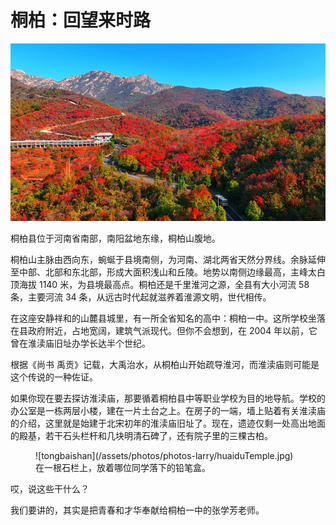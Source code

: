 # 桐柏：回望来时路

![tongbaishan](/assets/photos/photos-larry/tongbaihongye.jpg)

<!-- ??? note "杜思高：桐柏山遇雨"

    我走在山道上<br>
    突然跑过来的风<br>
    把周围的林木摇得嘎吱嘎吱<br>
    这些叹息的声音<br>
    从经年风寒筑巢的身上发出<br>
    松树，枫杨<br>
    它们都昂扬着葱绿的身姿<br>
    像我无数的小伙伴<br>
    与我一一在少年的光阴里相聚<br>
    雨水被闪电指引着扑来<br>
    仿佛就是亲人的一次悲壮别离<br>
    就像在灵隐寺畔雷峰塔旁<br>
    一座山瞬间就被法术之水淹没 -->

桐柏县位于河南省南部，南阳盆地东缘，桐柏山腹地。

桐柏山主脉由西向东，蜿蜒于县境南侧，为河南、湖北两省天然分界线。余脉延伸至中部、北部和东北部，形成大面积浅山和丘陵。地势以南侧边缘最高，主峰太白顶海拔 1140 米，为县境最高点。桐柏还是千里淮河之源，全县有大小河流 58 条，主要河流 34 条，从远古时代起就滋养着淮源文明，世代相传。

在这座安静祥和的山麓县城里，有一所全省知名的高中：桐柏一中。这所学校坐落在县政府附近，占地宽阔，建筑气派现代。但你不会想到，在 2004 年以前，它曾在淮渎庙旧址办学长达半个世纪。

根据《尚书 禹贡》记载，大禹治水，从桐柏山开始疏导淮河，而淮渎庙则可能是这个传说的一种佐证。

如果你现在要去探访淮渎庙，那要循着桐柏县中等职业学校为目的地导航。学校的办公室是一栋两层小楼，建在一片土台之上。在房子的一端，墙上贴着有关淮渎庙的介绍，这里就是始建于北宋初年的淮渎庙旧址了。现在，遗迹仅剩一处高出地面的殿基，若干石头栏杆和几块明清石碑了，还有院子里的三棵古柏。

<figure markdown="span">
  ![tongbaishan](/assets/photos/photos-larry/huaiduTemple.jpg)
  <figcaption>在一根石栏上，放着哪位同学落下的铅笔盒。</figcaption>
</figure>

哎，说这些干什么？

我们要讲的，其实是把青春和才华奉献给桐柏一中的张学芳老师。
